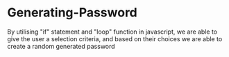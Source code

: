 # Generating-Password
By utilising "if" statement and "loop" function in javascript, we are able to give the user a selection criteria, and based on their choices we are able to create a random generated password
